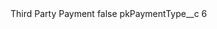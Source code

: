 <?xml version="1.0" encoding="UTF-8"?>
<CustomMetadata xmlns="http://soap.sforce.com/2006/04/metadata" xmlns:xsi="http://www.w3.org/2001/XMLSchema-instance" xmlns:xsd="http://www.w3.org/2001/XMLSchema">
    <label>Third Party Payment</label>
    <protected>false</protected>
    <values>
        <field>pkPaymentType__c</field>
        <value xsi:type="xsd:string">6</value>
    </values>
</CustomMetadata>
